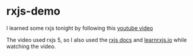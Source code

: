 # rxjs-demo

I learned some rxjs tonight by following this [youtube video](https://www.youtube.com/watch?v=2LCo926NFLI)

The video used rxjs 5, so I also used the [rxjs docs](https://rxjs.dev/) and [learnrxjs.io](https://www.learnrxjs.io/) while watching the video.